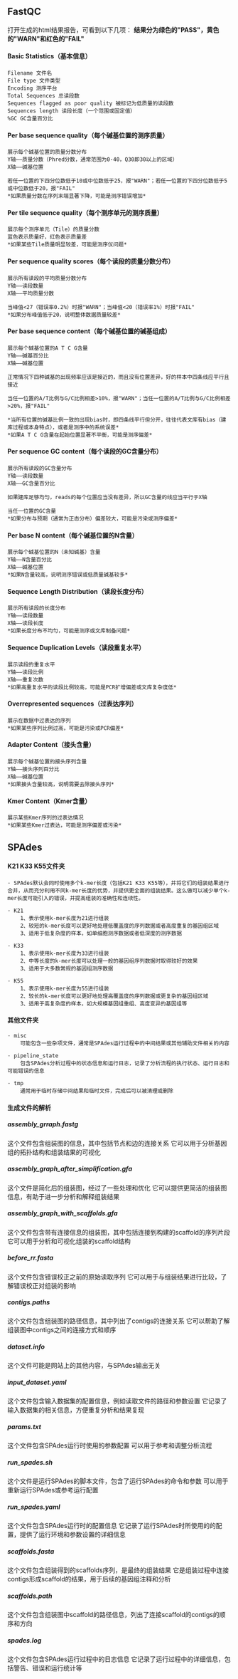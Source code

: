 ## FastQC
打开生成的html结果报告，可看到以下几项：
**结果分为绿色的"PASS"，黄色的"WARN"和红色的"FAIL"**
#### Basic Statistics（基本信息）
```
Filename 文件名
File type 文件类型
Encoding 测序平台
Total Sequences 总读段数
Sequences flagged as poor quality 被标记为低质量的读段数
Sequences length 读段长度（一个范围或固定值）
%GC GC含量百分比
```
#### Per base sequence quality（每个碱基位置的测序质量）
```
展示每个碱基位置的质量分数分布
Y轴——质量分数（Phred分数，通常范围为0-40，Q30即30以上的区域）
X轴——碱基位置

若任一位置的下四分位数低于10或中位数低于25，报"WARN"；若任一位置的下四分位数低于5或中位数低于20，报"FAIL"
*如果质量分数在序列末端显著下降，可能是测序错误增加*
```
#### Per tile sequence quality（每个测序单元的测序质量）
```
展示每个测序单元（Tile）的质量分数
蓝色表示质量好，红色表示质量差
*如果某些Tile质量明显较差，可能是测序仪问题*
```
#### Per sequence quality scores（每个读段的质量分数分布）
```
展示所有读段的平均质量分数分布
Y轴——读段数量
X轴——平均质量分数

当峰值<27（错误率0.2%）时报"WARN"；当峰值<20（错误率1%）时报"FAIL"
*如果分布峰值低于20，说明整体数据质量较差*
```
#### Per base sequence content（每个碱基位置的碱基组成）
```
展示每个碱基位置的A T C G含量
Y轴——碱基百分比
X轴——碱基位置

正常情况下四种碱基的出现频率应该是接近的，而且没有位置差异，好的样本中四条线应平行且接近

当任一位置的A/T比例与G/C比例相差>10%，报"WARN"；当任一位置的A/T比例与G/C比例相差>20%，报"FAIL"

*当所有位置的碱基比例一致的出现bias时，即四条线平行但分开，往往代表文库有bias（建库过程或本身特点），或者是测序中的系统误差*
*如果A T C G含量在起始位置显著不平衡，可能是测序偏差*
```
#### Per sequence GC content（每个读段的GC含量分布）
```
展示所有读段的GC含量分布
Y轴——读段数量
X轴——GC含量百分比

如果建库足够均匀，reads的每个位置应当没有差异，所以GC含量的线应当平行于X轴

当任一位置的GC含量
*如果分布与预期（通常为正态分布）偏差较大，可能是污染或测序偏差*
```
#### Per base N content（每个碱基位置的N含量）
```
展示每个碱基位置的N（未知碱基）含量
Y轴——N含量百分比
X轴——碱基位置
*如果N含量较高，说明测序错误或低质量碱基较多*
```
#### Sequence Length Distribution（读段长度分布）
```
展示所有读段的长度分布
Y轴——读段数量
X轴——读段长度
*如果长度分布不均匀，可能是测序或文库制备问题*
```
#### Sequence Duplication Levels（读段重复水平）
```
展示读段的重复水平
Y轴——读段比例
X轴——重复次数
*如果高重复水平的读段比例较高，可能是PCR扩增偏差或文库复杂度低*
```
#### Overrepresented sequences（过表达序列）
```
展示在数据中过表达的序列
*如果某些序列比例过高，可能是污染或PCR偏差*
```
#### Adapter Content（接头含量）
```
展示每个碱基位置的接头序列含量
Y轴——接头序列百分比
X轴——碱基位置
*如果接头含量较高，说明需要去除接头序列*
```
#### Kmer Content（Kmer含量）
```
展示某些Kmer序列的过表达情况
*如果某些Kmer过表达，可能是测序偏差或污染*
```



## SPAdes
#### K21 K33 K55文件夹
```
· SPAdes默认会同时使用多个k-mer长度（包括K21 K33 K55等），并将它们的组装结果进行合并，从而充分利用不同k-mer长度的优势，并提供更全面的组装结果。这么做可以减少单个k-mer长度可能引入的错误，并提高组装的准确性和连续性。

· K21
	1、表示使用k-mer长度为21进行组装
	2、较短的k-mer长度可以更好地处理低覆盖度的序列数据或者高度重复的基因组区域
	3、适用于低复杂度的样本，如单细胞测序数据或者低深度的测序数据

· K33
	1、表示使用k-mer长度为33进行组装
	2、中等长度的k-mer长度可以处理一般的基因组序列数据时取得较好的效果
	3、适用于大多数常规的基因组测序数据
	
· K55
	1、表示使用k-mer长度为55进行组装
	2、较长的k-mer长度可以更好地处理高覆盖度的序列数据或更复杂的基因组区域
	3、适用于高复杂度的样本，如大规模基因组重组、高度变异的基因组等
```
#### 其他文件夹
```
· misc
	可能包含一些杂项文件，通常是SPAdes运行过程中的中间结果或其他辅助文件相关的内容
	
· pipeline_state
	包含SPAdes分析过程中的状态信息和运行日志，记录了分析流程的执行状态、运行日志和可能错误的信息
	
· tmp
	通常用于临时存储中间结果和临时文件，完成后可以被清理或删除
```
#### 生成文件的解析
##### assembly_grraph.fastg
这个文件包含组装图的信息，其中包括节点和边的连接关系
它可以用于分析基因组的拓扑结构和组装结果的可视化
##### assembly_graph_after_simplification.gfa
这个文件是简化后的组装图，经过了一些处理和优化
它可以提供更简洁的组装图信息，有助于进一步分析和解释组装结果
##### assembly_graph_with_scaffolds.gfa
这个文件包含带有连接信息的组装图，其中包括连接到构建的scaffold的序列片段
它可以用于分析和可视化组装的scaffold结构
##### before_rr.fasta
这个文件包含错误校正之前的原始读取序列
它可以用于与组装结果进行比较，了解错误校正对组装的影响
##### contigs.paths
这个文件包含组装图的路径信息，其中列出了contigs的连接关系
它可以帮助了解组装图中contigs之间的连接方式和顺序
##### dataset.info
这个文件可能是网站上的其他内容，与SPAdes输出无关
##### input_dataset.yaml
这个文件包含输入数据集的配置信息，例如读取文件的路径和参数设置
它记录了输入数据集的相关信息，方便重复分析和结果复现
##### params.txt
这个文件包含SPAdes运行时使用的参数配置
可以用于参考和调整分析流程
##### run_spades.sh
这个文件是运行SPAdes的脚本文件，包含了运行SPAdes的命令和参数
可以用于重新运行SPAdes或参考运行配置
##### run_spades.yaml
这个文件包含SPAdes运行时的配置信息
它记录了运行SPAdes时所使用的的配置，提供了运行环境和参数设置的详细信息
##### scaffolds.fasta
这个文件包含组装得到的scaffolds序列，是最终的组装结果
它是组装过程中连接contigs形成scaffold的结果，用于后续的基因组注释和分析
##### scaffolds.path
这个文件包含组装图中scaffold的路径信息，列出了连接scaffold的contigs的顺序和方向
##### spades.log
这个文件包含SPAdes运行过程中的日志信息
它记录了运行过程中的详细信息，包括警告、错误和运行统计等
